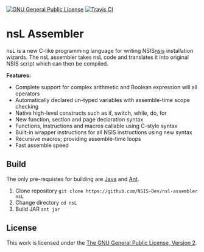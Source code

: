 [![GNU General Public License](https://img.shields.io/badge/license-GPL%20v2-blue.svg?style=flat-square)](http://www.gnu.org/licenses/gpl-2.0.html)
[![Travis CI](https://img.shields.io/travis/NSIS-Dev/nsl-assembler.svg?style=flat-square)](https://travis-ci.org/NSIS-Dev/nsl-assembler)

# nsL Assembler

nsL is a new C-like programming language for writing NSIS[nsis] installation wizards. The nsL assembler takes nsL code and translates it into original NSIS script which can then be compiled.

**Features:**

* Complete support for complex arithmetic and Boolean expression will all operators
* Automatically declared un-typed variables with assemble-time scope checking
* Native high-level constructs such as if, switch, while, do, for
* New function, section and page declaration syntax
* Functions, instructions and macros callable using C-style syntax
* Built-in wrapper instructions for all NSIS instructions using new syntax
* Recursive macros; providing assemble-time loops
* Fast assemble speed

## Build

The only pre-requistes for building are [Java][java] and [Ant][ant].

1. Clone repository `git clone https://github.com/NSIS-Dev/nsl-assembler nsL`
2. Change directory `cd nsL`
3. Build JAR `ant jar`
 
## License

This work is licensed under the [The GNU General Public License, Version 2](LICENSE.md).

[nsis]: https://nsis.sourceforge.net
[java]: https://www.java.com
[ant]: https://ant.apache.org/
